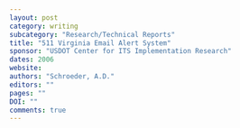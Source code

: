 ```yaml
---
layout: post
category: writing
subcategory: "Research/Technical Reports"
title: "511 Virginia Email Alert System"
sponsor: "USDOT Center for ITS Implementation Research"
dates: 2006
website:
authors: "Schroeder, A.D."
editors: ""
pages: ""
DOI: ""
comments: true
---
```

